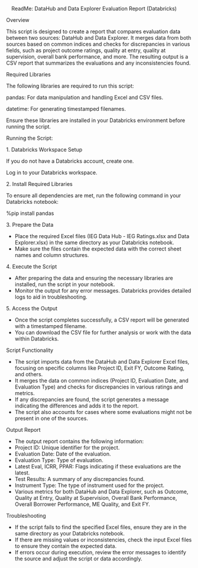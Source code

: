 ﻿`  `ReadMe: DataHub and Data Explorer Evaluation Report (Databricks)

Overview

This script is designed to create a report that compares evaluation data between two sources: DataHub and Data Explorer. It merges data from both sources based on common indices and checks for discrepancies in various fields, such as project outcome ratings, quality at entry, quality at supervision, overall bank performance, and more. The resulting output is a CSV report that summarizes the evaluations and any inconsistencies found.

Required Libraries

The following libraries are required to run this script:

pandas: For data manipulation and handling Excel and CSV files.

datetime: For generating timestamped filenames.

Ensure these libraries are installed in your Databricks environment before running the script.

Running the Script:

1\. Databricks Workspace Setup

If you do not have a Databricks account, create one.

Log in to your Databricks workspace.

2\. Install Required Libraries

To ensure all dependencies are met, run the following command in your Databricks notebook:

%pip install pandas

3\. Prepare the Data

- Place the required Excel files (IEG Data Hub - IEG Ratings.xlsx and Data Explorer.xlsx) in the same directory as your Databricks notebook.
- Make sure the files contain the expected data with the correct sheet names and column structures.

4\. Execute the Script

- After preparing the data and ensuring the necessary libraries are installed, run the script in your notebook.
- Monitor the output for any error messages. Databricks provides detailed logs to aid in troubleshooting.


5\. Access the Output

- Once the script completes successfully, a CSV report will be generated with a timestamped filename.
- You can download the CSV file for further analysis or work with the data within Databricks.

Script Functionality

- The script imports data from the DataHub and Data Explorer Excel files, focusing on specific columns like Project ID, Exit FY, Outcome Rating, and others.
- It merges the data on common indices (Project ID, Evaluation Date, and Evaluation Type) and checks for discrepancies in various ratings and metrics.
- If any discrepancies are found, the script generates a message indicating the differences and adds it to the report.
- The script also accounts for cases where some evaluations might not be present in one of the sources.

Output Report

- The output report contains the following information:
- Project ID: Unique identifier for the project.
- Evaluation Date: Date of the evaluation.
- Evaluation Type: Type of evaluation.
- Latest Eval, ICRR, PPAR: Flags indicating if these evaluations are the latest.
- Test Results: A summary of any discrepancies found.
- Instrument Type: The type of instrument used for the project.
- Various metrics for both DataHub and Data Explorer, such as Outcome, Quality at Entry, Quality at Supervision, Overall Bank Performance, Overall Borrower Performance, ME Quality, and Exit FY.

Troubleshooting

- If the script fails to find the specified Excel files, ensure they are in the same directory as your Databricks notebook.
- If there are missing values or inconsistencies, check the input Excel files to ensure they contain the expected data.
- If errors occur during execution, review the error messages to identify the source and adjust the script or data accordingly.
